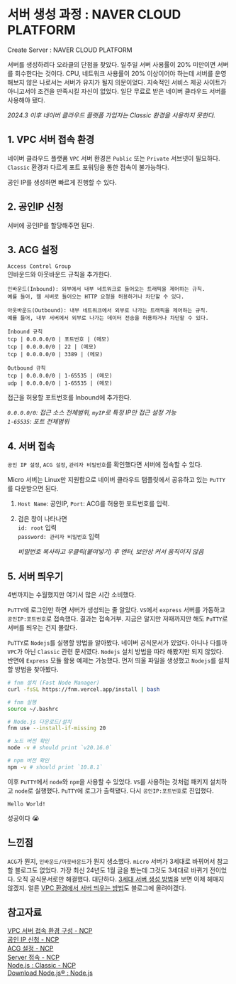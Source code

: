 # 서버 생성 과정 : NAVER CLOUD PLATFORM
Create Server : NAVER CLOUD PLATFORM
   
서버를 생성하려다 오라클의 단점을 찾았다. 일주일 서버 사용률이 20% 미만이면 서버를 회수한다는 것이다. CPU, 네트워크 사용률이 20% 이상이어야 하는데 서버를 운영해보지 않은 나로서는 서버가 유지가 될지 의문이었다. 지속적인 서비스 제공 사이트가 아니고서야 조건을 만족시킬 자신이 없었다. 일단 무료로 받은 네이버 클라우드 서버를 사용해야 됐다.   

*2024.3 이후 네이버 클라우드 플랫폼 가입자는 Classic 환경을 사용하지 못한다.*

## 1. VPC 서버 접속 환경
네이버 클라우드 플랫폼 `VPC` 서버 환경은 `Public` 또는 `Private` 서브넷이 필요하다.   
`Classic` 환경과 다르게 포트 포워딩을 통한 접속이 불가능하다.    

공인 IP를 생성하면 빠르게 진행할 수 있다.

## 2. 공인IP 신청
서버에 공인IP를 할당해주면 된다.

## 3. ACG 설정
`Access Control Group `    
인바운드와 아웃바운드 규칙을 추가한다.    

```
인바운드(Inbound): 외부에서 내부 네트워크로 들어오는 트래픽을 제어하는 규칙.    
예를 들어, 웹 서버로 들어오는 HTTP 요청을 허용하거나 차단할 수 있다.    

아웃바운드(Outbound): 내부 네트워크에서 외부로 나가는 트래픽을 제어하는 규칙.   
예를 들어, 내부 서버에서 외부로 나가는 데이터 전송을 허용하거나 차단할 수 있다.
```

```
Inbound 규칙
tcp | 0.0.0.0/0 | 포트번호 | (메모)
tcp | 0.0.0.0/0 | 22 | (메모)
tcp | 0.0.0.0/0 | 3389 | (메모)

Outbound 규칙
tcp | 0.0.0.0/0 | 1-65535 | (메모)
udp | 0.0.0.0/0 | 1-65535 | (메모)
```

접근을 허용할 포트번호를 Inbound에 추가한다.     

*`0.0.0.0/0`: 접근 소스 전체범위, `myIP`로 특정 IP만 접근 설정 가능*     
*`1-65535`: 포트 전체범위* 

## 4. 서버 접속
`공인 IP 설정`, `ACG 설정`, `관리자 비밀번호`를 확인했다면 서버에 접속할 수 있다.

Micro 서버는 Linux만 지원함으로 네이버 클라우드 탬플릿에서 공유하고 있는 `PuTTY`를 다운받으면 된다.

  1. `Host Name`: 공인IP, `Port`: ACG를 허용한 포트번호를 입력.   

  2. 검은 창이 나타나면     
  `id: root` 입력   
  `password: 관리자 비밀번호` 입력    
  
      *비밀번호 복사하고 우클릭(붙여넣기) 후 엔터, 보안상 커서 움직이지 않음*

## 5. 서버 띄우기
4번까지는 수월했지만 여기서 많은 시간 소비했다.   

`PuTTY`에 로그인만 하면 서버가 생성되는 줄 알았다. `VS`에서 `express` 서버를 가동하고 `공인IP:포트번호`로 접속했다. 결과는 접속거부. 지금은 알지만 저때까지만 해도 `PuTTY`로 서버를 띄우는 건지 몰랐다.   

`PuTTY`로 `Nodejs`를 실행할 방법을 알아봤다. 네이버 공식문서가 있었다. 아니나 다를까 `VPC`가 아닌 `Classic` 관련 문서였다. `Nodejs` 설치 방법을 따라 해봤지만 되지 않았다. 반면에 `Express` 모듈 활용 예제는 가능했다. 먼저 띄울 파일을 생성했고 `Nodejs`를 설치할 방법을 찾아봤다.    

```bash
# fnm 설치 (Fast Node Manager)
curl -fsSL https://fnm.vercel.app/install | bash

# fnm 실행
source ~/.bashrc

# Node.js 다운로드/설치
fnm use --install-if-missing 20

# 노드 버전 확인
node -v # should print `v20.16.0`

# npm 버전 확인
npm -v # should print `10.8.1`
```

이후 `PuTTY`에서 `node`와 `npm`을 사용할 수 있었다. `VS`를 사용하는 것처럼 패키지 설치하고 `node`로 실행했다. `PuTTY`에 로그가 출력됐다. 다시 `공인IP:포트번호`로 진입했다.     
```
Hello World!
```    
성공이다 😭

## 느낀점
`ACG`가 뭔지, `인바운드/아웃바운드`가 뭔지 생소했다. `micro` 서버가 3세대로 바뀌어서 참고할 블로그도 없었다. 가장 최신 24년도 1월 글을 봤는데 그것도 3세대로 바뀌기 전이었다. 오직 공식문서로만 해결했다. 대단하다. [3세대 서버 생성 방법](https://inseong1204.tistory.com/111)을 보면 이제 헤매지 않겠지. 얼른 [VPC 환경에서 서버 띄우는 방법](https://inseong1204.tistory.com/112)도 블로그에 올려야겠다. 

## 참고자료
[VPC 서버 접속 환경 구성 - NCP](https://guide.ncloud-docs.com/docs/server-ts-access-architecture-vpc)   
[공인 IP 신청 - NCP](https://guide.ncloud-docs.com/docs/server-publicip-vpc#%EA%B3%B5%EC%9D%B8IP%EC%8B%A0%EC%B2%AD)   
[ACG 설정 - NCP](https://guide.ncloud-docs.com/docs/server-acg-vpc#acg-%EC%A0%95%EB%B3%B4-%ED%99%95%EC%9D%B8)   
[Server 접속 - NCP](https://guide.ncloud-docs.com/docs/server-access-vpc)   
[Node.js : Classic - NCP](https://guide-gov.ncloud-docs.com/docs/nodejs-nodejsconsole)   
[Download Node.js® : Node.js](https://nodejs.org/en/download/package-manager)   